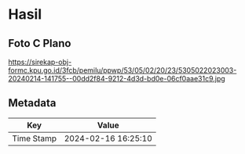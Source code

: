 # Hasil

## Foto C Plano

https://sirekap-obj-formc.kpu.go.id/3fcb/pemilu/ppwp/53/05/02/20/23/5305022023003-20240214-141755--00dd2f84-9212-4d3d-bd0e-06cf0aae31c9.jpg


## Metadata

| Key        | Value               |
| ---------- | ------------------- |
| Time Stamp | 2024-02-16 16:25:10 |



